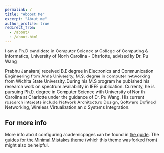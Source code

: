 ```yaml
---
permalink: /
title: "Aboout Me"
excerpt: "About me"
author_profile: true
redirect_from: 
  - /about/
  - /about.html
---
```

I am a Ph.D candidate in Computer Science at College of Computing & Informatics, University of North Carolina - Charlotte, advised by Dr. Pu Wang

Prabhu Janakaraj received B.E degree in Electronics and Communication Engineering from Anna University, M.S. degree in computer networking from Wichita State University. During his M.S program he published his research work on spectrum availability in IEEE publication. Currenty, he is pursuing Ph.D. degree in Computer Science with University of Nor
th Carolina at Charlotte under the guidance of Dr. Pu Wang. His current research interests include Network Architecture Design, Software Defined Networking, Wireless Virtualization an
d Systems Integration.



For more info
------
More info about configuring academicpages can be found in [the guide](https://academicpages.github.io/markdown/). The [guides for the Minimal Mistakes theme](https://mmistakes.github.io/minimal-mistakes/docs/configuration/) (which this theme was forked from) might also be helpful.
